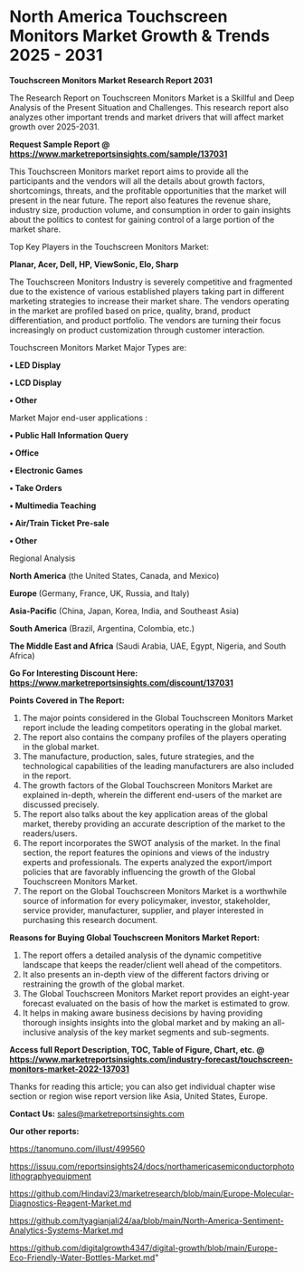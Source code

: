  # North America Touchscreen Monitors Market Growth & Trends 2025 - 2031

<strong>Touchscreen Monitors Market Research Report 2031</strong>

The Research Report on Touchscreen Monitors Market is a Skillful and Deep Analysis of the Present Situation and Challenges. This research report also analyzes other important trends and market drivers that will affect market growth over 2025-2031.

<strong>Request Sample Report @ <a href=https://www.marketreportsinsights.com/sample/137031>https://www.marketreportsinsights.com/sample/137031</a></strong>

This Touchscreen Monitors market report aims to provide all the participants and the vendors will all the details about growth factors, shortcomings, threats, and the profitable opportunities that the market will present in the near future. The report also features the revenue share, industry size, production volume, and consumption in order to gain insights about the politics to contest for gaining control of a large portion of the market share.

Top Key Players in the Touchscreen Monitors Market:

<strong>Planar, Acer, Dell, HP, ViewSonic, Elo, Sharp</strong>

The Touchscreen Monitors Industry is severely competitive and fragmented due to the existence of various established players taking part in different marketing strategies to increase their market share. The vendors operating in the market are profiled based on price, quality, brand, product differentiation, and product portfolio. The vendors are turning their focus increasingly on product customization through customer interaction.

Touchscreen Monitors Market Major Types are:

<strong>• LED Display

• LCD Display

• Other</strong>

Market Major end-user applications :

<strong>• Public Hall Information Query

• Office

• Electronic Games

• Take Orders

• Multimedia Teaching

• Air/Train Ticket Pre-sale

• Other</strong>

Regional Analysis

</u><strong><b>North America</b></strong> (the United States, Canada, and Mexico)

<strong><b>Europe </b></strong>(Germany, France, UK, Russia, and Italy)

<strong><b>Asia-Pacific</b></strong> (China, Japan, Korea, India, and Southeast Asia)

<strong><b>South America</b></strong> (Brazil, Argentina, Colombia, etc.)

<strong><b>The Middle East and Africa</b></strong> (Saudi Arabia, UAE, Egypt, Nigeria, and South Africa)

<strong>Go For Interesting Discount Here: <a href=https://www.marketreportsinsights.com/discount/137031>https://www.marketreportsinsights.com/discount/137031</a></strong>

<strong>Points Covered in The Report:</strong>
<ol>
  <li>The major points considered in the Global Touchscreen Monitors Market report include the leading competitors operating in the global market.</li>
  <li>The report also contains the company profiles of the players operating in the global market.</li>
  <li>The manufacture, production, sales, future strategies, and the technological capabilities of the leading manufacturers are also included in the report.</li>
  <li>The growth factors of the Global Touchscreen Monitors Market are explained in-depth, wherein the different end-users of the market are discussed precisely.</li>
  <li>The report also talks about the key application areas of the global market, thereby providing an accurate description of the market to the readers/users.</li>
  <li>The report incorporates the SWOT analysis of the market. In the final section, the report features the opinions and views of the industry experts and professionals. The experts analyzed the export/import policies that are favorably influencing the growth of the Global Touchscreen Monitors Market.</li>
  <li>The report on the Global Touchscreen Monitors Market is a worthwhile source of information for every policymaker, investor, stakeholder, service provider, manufacturer, supplier, and player interested in purchasing this research document.</li>
</ol>
<strong>Reasons for Buying Global Touchscreen Monitors Market Report:</strong>

<ol>
  <li>The report offers a detailed analysis of the dynamic competitive landscape that keeps the reader/client well ahead of the competitors.</li>
  <li>It also presents an in-depth view of the different factors driving or restraining the growth of the global market.</li>
  <li>The Global Touchscreen Monitors Market report provides an eight-year forecast evaluated on the basis of how the market is estimated to grow.</li>
  <li>It helps in making aware business decisions by having providing thorough insights insights into the global market and by making an all-inclusive analysis of the key market segments and sub-segments.</li>
</ol>
<strong>Access full Report Description, TOC, Table of Figure, Chart, etc. @ <a href=https://www.marketreportsinsights.com/industry-forecast/touchscreen-monitors-market-2022-137031>https://www.marketreportsinsights.com/industry-forecast/touchscreen-monitors-market-2022-137031</a></strong>


Thanks for reading this article; you can also get individual chapter wise section or region wise report version like Asia, United States, Europe.

<strong>Contact Us:</strong>
sales@marketreportsinsights.com

<strong>Our other reports:</strong>

<a href=https://tanomuno.com/illust/499560>https://tanomuno.com/illust/499560</a>

<a href=https://issuu.com/reportsinsights24/docs/northamericasemiconductorphotolithographyequipment>https://issuu.com/reportsinsights24/docs/northamericasemiconductorphotolithographyequipment</a>

<a href=https://github.com/Hindavi23/marketresearch/blob/main/Europe-Molecular-Diagnostics-Reagent-Market.md>https://github.com/Hindavi23/marketresearch/blob/main/Europe-Molecular-Diagnostics-Reagent-Market.md</a>

<a href=https://github.com/tyagianjali24/aa/blob/main/North-America-Sentiment-Analytics-Systems-Market.md>https://github.com/tyagianjali24/aa/blob/main/North-America-Sentiment-Analytics-Systems-Market.md</a>

<a href=https://github.com/digitalgrowth4347/digital-growth/blob/main/Europe-Eco-Friendly-Water-Bottles-Market.md>https://github.com/digitalgrowth4347/digital-growth/blob/main/Europe-Eco-Friendly-Water-Bottles-Market.md</a>"
